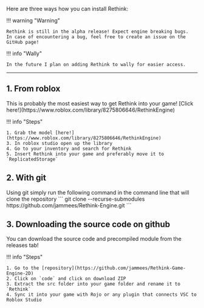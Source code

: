 Here are three ways how you can install Rethink:

!!! warning "Warning"

    Rethink is still in the alpha release! Expect engine breaking bugs.
    In case of encountering a bug, feel free to create an issue on the GitHub page!

!!! info "Wally"

    In the future I plan on adding Rethink to wally for easier access.

<hr>

<h2><b>1. From roblox</b></h2>
This is probably the most easiest way to get Rethink into your game!
[Click here!](https://www.roblox.com/library/8275806646/RethinkEngine)

!!! info "Steps"

    1. Grab the model [here!](https://www.roblox.com/library/8275806646/RethinkEngine)
    3. In roblox studio open up the library
    4. Go to your inventory and search for Rethink
    5. Insert Rethink into your game and preferably move it to `ReplicatedStorage`

<h2><b>2. With git</b></h2>
Using git simply run the following command in the command line that will clone the repository
```
git clone --recurse-submodules https://github.com/jammees/Rethink-Engine.git
```

<h2><b>3. Downloading the source code on github</b></h2>

You can download the source code and precompiled module from the releases tab! 

!!! info "Steps"

    1. Go to the [repository](https://github.com/jammees/Rethink-Game-Engine-2D)
    2. Click on `code` and click on download ZIP
    3. Extract the src folder into your game folder and rename it to `Rethink`
    4. Sync it into your game with Rojo or any plugin that connects VSC to Roblox Studio
